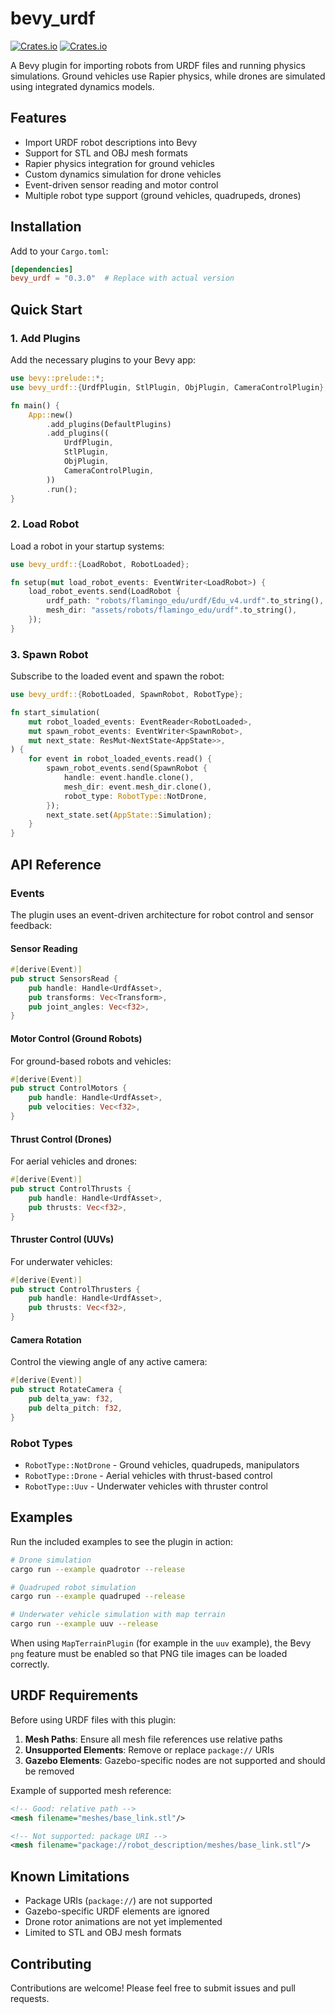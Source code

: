 # bevy_urdf

[![Crates.io](https://img.shields.io/crates/v/bevy_urdf.svg)](https://crates.io/crates/bevy_urdf)
[![Crates.io](https://img.shields.io/crates/d/bevy_urdf.svg)](https://crates.io/crates/bevy_urdf)

A Bevy plugin for importing robots from URDF files and running physics simulations. Ground vehicles use Rapier physics, while drones are simulated using integrated dynamics models.

## Features

- Import URDF robot descriptions into Bevy
- Support for STL and OBJ mesh formats
- Rapier physics integration for ground vehicles
- Custom dynamics simulation for drone vehicles
- Event-driven sensor reading and motor control
- Multiple robot type support (ground vehicles, quadrupeds, drones)

## Installation

Add to your `Cargo.toml`:

```toml
[dependencies]
bevy_urdf = "0.3.0"  # Replace with actual version
```

## Quick Start

### 1. Add Plugins

Add the necessary plugins to your Bevy app:

```rust
use bevy::prelude::*;
use bevy_urdf::{UrdfPlugin, StlPlugin, ObjPlugin, CameraControlPlugin};

fn main() {
    App::new()
        .add_plugins(DefaultPlugins)
        .add_plugins((
            UrdfPlugin,
            StlPlugin,
            ObjPlugin,
            CameraControlPlugin,
        ))
        .run();
}
```

### 2. Load Robot

Load a robot in your startup systems:

```rust
use bevy_urdf::{LoadRobot, RobotLoaded};

fn setup(mut load_robot_events: EventWriter<LoadRobot>) {
    load_robot_events.send(LoadRobot {
        urdf_path: "robots/flamingo_edu/urdf/Edu_v4.urdf".to_string(),
        mesh_dir: "assets/robots/flamingo_edu/urdf".to_string(),
    });
}
```

### 3. Spawn Robot

Subscribe to the loaded event and spawn the robot:

```rust
use bevy_urdf::{RobotLoaded, SpawnRobot, RobotType};

fn start_simulation(
    mut robot_loaded_events: EventReader<RobotLoaded>,
    mut spawn_robot_events: EventWriter<SpawnRobot>,
    mut next_state: ResMut<NextState<AppState>>,
) {
    for event in robot_loaded_events.read() {
        spawn_robot_events.send(SpawnRobot {
            handle: event.handle.clone(),
            mesh_dir: event.mesh_dir.clone(),
            robot_type: RobotType::NotDrone,
        });
        next_state.set(AppState::Simulation);
    }
}
```

## API Reference

### Events

The plugin uses an event-driven architecture for robot control and sensor feedback:

#### Sensor Reading

```rust
#[derive(Event)]
pub struct SensorsRead {
    pub handle: Handle<UrdfAsset>,
    pub transforms: Vec<Transform>,
    pub joint_angles: Vec<f32>,
}
```

#### Motor Control (Ground Robots)

For ground-based robots and vehicles:

```rust
#[derive(Event)]
pub struct ControlMotors {
    pub handle: Handle<UrdfAsset>,
    pub velocities: Vec<f32>,
}
```

#### Thrust Control (Drones)

For aerial vehicles and drones:

```rust
#[derive(Event)]
pub struct ControlThrusts {
    pub handle: Handle<UrdfAsset>,
    pub thrusts: Vec<f32>,
}
```

#### Thruster Control (UUVs)

For underwater vehicles:

```rust
#[derive(Event)]
pub struct ControlThrusters {
    pub handle: Handle<UrdfAsset>,
    pub thrusts: Vec<f32>,
}
```

#### Camera Rotation

Control the viewing angle of any active camera:

```rust
#[derive(Event)]
pub struct RotateCamera {
    pub delta_yaw: f32,
    pub delta_pitch: f32,
}
```

### Robot Types

- `RobotType::NotDrone` - Ground vehicles, quadrupeds, manipulators
- `RobotType::Drone` - Aerial vehicles with thrust-based control
- `RobotType::Uuv` - Underwater vehicles with thruster control

## Examples

Run the included examples to see the plugin in action:

```bash
# Drone simulation
cargo run --example quadrotor --release

# Quadruped robot simulation
cargo run --example quadruped --release

# Underwater vehicle simulation with map terrain
cargo run --example uuv --release
```

When using `MapTerrainPlugin` (for example in the `uuv` example), the Bevy `png`
feature must be enabled so that PNG tile images can be loaded correctly.

## URDF Requirements

Before using URDF files with this plugin:

1. **Mesh Paths**: Ensure all mesh file references use relative paths
2. **Unsupported Elements**: Remove or replace `package://` URIs
3. **Gazebo Elements**: Gazebo-specific nodes are not supported and should be removed

Example of supported mesh reference:
```xml
<!-- Good: relative path -->
<mesh filename="meshes/base_link.stl"/>

<!-- Not supported: package URI -->
<mesh filename="package://robot_description/meshes/base_link.stl"/>
```

## Known Limitations

- Package URIs (`package://`) are not supported
- Gazebo-specific URDF elements are ignored
- Drone rotor animations are not yet implemented
- Limited to STL and OBJ mesh formats

## Contributing

Contributions are welcome! Please feel free to submit issues and pull requests.
